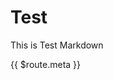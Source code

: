 <script lang='ts' setup>
definePage({
    meta: {
        title:'Test',
    },
});
</script>

# Test

This is Test Markdown

{{ $route.meta }}
